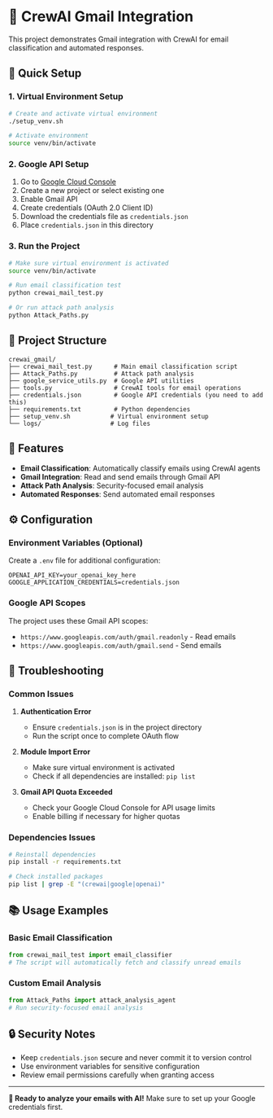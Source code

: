 # 📧 CrewAI Gmail Integration

This project demonstrates Gmail integration with CrewAI for email classification and automated responses.

## 🚀 Quick Setup

### 1. Virtual Environment Setup
```bash
# Create and activate virtual environment
./setup_venv.sh

# Activate environment
source venv/bin/activate
```

### 2. Google API Setup
1. Go to [Google Cloud Console](https://console.cloud.google.com/)
2. Create a new project or select existing one
3. Enable Gmail API
4. Create credentials (OAuth 2.0 Client ID)
5. Download the credentials file as `credentials.json`
6. Place `credentials.json` in this directory

### 3. Run the Project
```bash
# Make sure virtual environment is activated
source venv/bin/activate

# Run email classification test
python crewai_mail_test.py

# Or run attack path analysis
python Attack_Paths.py
```

## 📁 Project Structure

```
crewai_gmail/
├── crewai_mail_test.py      # Main email classification script
├── Attack_Paths.py          # Attack path analysis
├── google_service_utils.py  # Google API utilities
├── tools.py                 # CrewAI tools for email operations
├── credentials.json         # Google API credentials (you need to add this)
├── requirements.txt         # Python dependencies
├── setup_venv.sh           # Virtual environment setup
└── logs/                   # Log files
```

## 🔧 Features

- **Email Classification**: Automatically classify emails using CrewAI agents
- **Gmail Integration**: Read and send emails through Gmail API
- **Attack Path Analysis**: Security-focused email analysis
- **Automated Responses**: Send automated email responses

## ⚙️ Configuration

### Environment Variables (Optional)
Create a `.env` file for additional configuration:
```
OPENAI_API_KEY=your_openai_key_here
GOOGLE_APPLICATION_CREDENTIALS=credentials.json
```

### Google API Scopes
The project uses these Gmail API scopes:
- `https://www.googleapis.com/auth/gmail.readonly` - Read emails
- `https://www.googleapis.com/auth/gmail.send` - Send emails

## 🐛 Troubleshooting

### Common Issues

1. **Authentication Error**
   - Ensure `credentials.json` is in the project directory
   - Run the script once to complete OAuth flow

2. **Module Import Error**
   - Make sure virtual environment is activated
   - Check if all dependencies are installed: `pip list`

3. **Gmail API Quota Exceeded**
   - Check your Google Cloud Console for API usage limits
   - Enable billing if necessary for higher quotas

### Dependencies Issues
```bash
# Reinstall dependencies
pip install -r requirements.txt

# Check installed packages
pip list | grep -E "(crewai|google|openai)"
```

## 📚 Usage Examples

### Basic Email Classification
```python
from crewai_mail_test import email_classifier
# The script will automatically fetch and classify unread emails
```

### Custom Email Analysis
```python
from Attack_Paths import attack_analysis_agent
# Run security-focused email analysis
```

## 🔒 Security Notes

- Keep `credentials.json` secure and never commit it to version control
- Use environment variables for sensitive configuration
- Review email permissions carefully when granting access

---

**📧 Ready to analyze your emails with AI!** Make sure to set up your Google credentials first.
